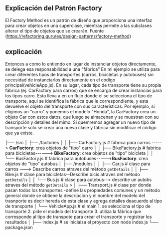 ## Explicación del Patrón Factory

El Factory Method es un patrón de diseño que proporciona una interfaz para crear objetos en una superclase, mientras permite a las subclases alterar el tipo de objetos que se crearán. Fuente (https://refactoring.guru/es/design-patterns/factory-method)

## explicación

Entonces a como lo entiendo en lugar de instanciar objetos directamente, se delega esa responsabilidad a una "fábrica"
En mi ejemplo se utiliza para crear diferentes tipos de transportes (carros, bicicletas y autobuses) sin necesidad de instanciarlos directamente en el código principal(vehicleApp.js). En su lugar, cada tipo de transporte tiene su propia fábrica (ej. CarFactory para carros) que se encarga de crear instancias para los tipos carro. Esto lleva a en un flujo donde el se selecciona el tipo de transporte, aqui se identifica la fábrica que le correspondiente, y esta devuelve el objeto del transporte con sus características. Por ejemplo, si eligimos un "carro" y ponemos el modelo "Honda", la CarFactory crea un objeto Car con estos datos, que luego se almacenan y se muestran con su descripción y detalles del mimo. Si quemremos agregar un nuevo tipo de transporte solo se crear una nueva clase y fábrica sin modificar el código que ya existe.

├── /src
│   ├── /factories
│   │   ├── CarFactory.js     # fábrica para carros  ----->  **CarFactory**: crea objetos de "tipo" carro
│   │   ├── BikeFactory.js    # fabrica para bicicletas------> **BikeFactory**: crea objetos de "tipo" bicicleta
│   │   └── BusFactory.js     # fabrica para autobuses----->**BusFactory**: crea objetos de "tipo" autobus
│   ├── /modules
│   │   ├── Car.js            # clase para carros ---> Describe carros atraves del método `getDetails` 
│   │   ├── Bike.js           # clase  para bicicletas--Describe bicis atraves del método `getDetails` 
│   │   └── Bus.js            # clase  para autobus--< describe un autobs atraves del método `getDetails` > 
│   ├── Transport.js          # clase por donde pasan todos los transportes 
                                    -define las propiedades comunes y un método general donde se obtiene la descripcion y el nombre del modelo del trasnporte es decir hereda de esta clase y agrega detalles deacuerdo al tipo de transporte
│   └── VehicleApp.js         # el main
                                    1. se selecciona el tipo de transporte
                                   2.  pide el modelo del transporte
                                   3. utiliza la fábrica que corresponde al tipo de transpote para crear el transporte y registrar los resultados
│
├── index.js                  # se iniciaiza el proyecto con node index.js
└── package.json              




